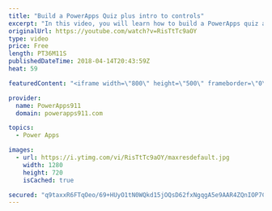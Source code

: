 ```yaml
---
title: "Build a PowerApps Quiz plus intro to controls"
excerpt: "In this video, you will learn how to build a PowerApps quiz and in the process get introduced to several controls, the Switch Function and some app building tips. A little bit for everyone.   Topics covered:  • Building a quiz with a calculated score  • Toggle Control  • Radio Control  • Date Picker"
originalUrl: https://youtube.com/watch?v=RisTtTc9aOY
type: video
price: Free
length: PT36M11S
publishedDateTime: 2018-04-14T20:43:59Z
heat: 59

featuredContent: "<iframe width=\"800\" height=\"500\" frameborder=\"0\" src=\"https://www.youtube.com/embed/RisTtTc9aOY\" allow=\"accelerometer; autoplay; encrypted-media; gyroscope; picture-in-picture\" allowfullscreen></iframe>"

provider:
  name: PowerApps911
  domain: powerapps911.com

topics:
  - Power Apps

images:
  - url: https://i.ytimg.com/vi/RisTtTc9aOY/maxresdefault.jpg
    width: 1280
    height: 720
    isCached: true

secured: "q9taxxR6FTqOeo/69+HUyO1tN0WQkd15jOQsD62fxNgqgA5e9AAR4ZQnIOP7C8S2I0wmSbAmpMRK4ca2z9aKDqAbONGLgefbrgzD9HZt8sO/Aoo8yWVQmrI/RR04KpMuLxd1jnVp+iYLHn0Ns1QVFrT5AUmetPywJ8rJ52bnx7P3feuH1rMPvR5sQFlV0Z7kndgo45jwsYTYcXdwS/mBo0u7IVW+1fEWDQav/Pw1TOnZiOTqGiyl26FWO3+jeZvXyjIwpBWJzhDvkbBOOZ0F35UVXVPYBELZxwSTkt44iU2Cl131M/6yUgsjXTZTmxxXqslZ/Un8+Ul8S78qcumQfNqt9VUwP3rUpzS4DrB3TtlmwrPsVsF1a+3DC2vauxVFC0QAmjZQSKz3uGXUJDJ3KcLR3WgR6JVfIuoJ2ZkIq2w=;GtwrFKbAu1LjnOevgjBfag=="
---
```


